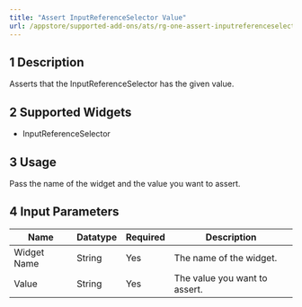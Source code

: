 ```yaml
---
title: "Assert InputReferenceSelector Value"
url: /appstore/supported-add-ons/ats/rg-one-assert-inputreferenceselector-value/
---
```


## 1 Description

Asserts that the InputReferenceSelector has the given value.

## 2 Supported Widgets

* InputReferenceSelector

## 3 Usage

Pass the name of the widget and the value you want to assert.

## 4 Input Parameters

Name | Datatype | Required | Description
---- | -------- | ------- |---------------
Widget Name | String | Yes | The name of the widget.
Value | String | Yes | The value you want to assert.

